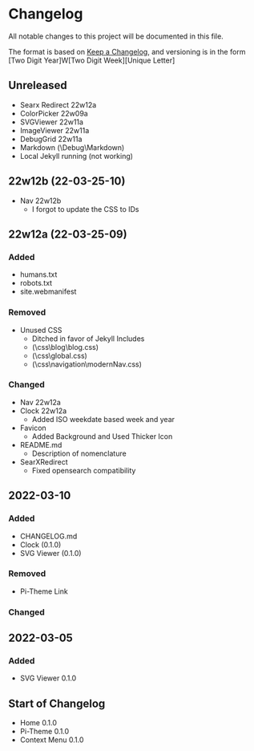 # Changelog
All notable changes to this project will be documented in this file.

The format is based on [Keep a Changelog](https://keepachangelog.com/en/1.0.0/),
and versioning is in the form [Two Digit Year]W[Two Digit Week][Unique Letter]


## Unreleased
- Searx Redirect 22w12a
- ColorPicker 22w09a
- SVGViewer 22w11a
- ImageViewer 22w11a
- DebugGrid 22w11a
- Markdown (\Debug\Markdown)
- Local Jekyll running (not working)

## 22w12b (22-03-25-10)
- Nav 22w12b
    - I forgot to update the CSS to IDs

## 22w12a (22-03-25-09)
### Added
- humans.txt
- robots.txt
- site.webmanifest
### Removed
- Unused CSS
    - Ditched in favor of Jekyll Includes
    - (\css\blog\blog.css)
    - (\css\global.css)
    - (\css\navigation\modernNav.css)
### Changed
- Nav 22w12a
- Clock 22w12a
    - Added ISO weekdate based week and year
- Favicon
    - Added Background and Used Thicker Icon
- README.md
    - Description of nomenclature
- SearXRedirect
    - Fixed opensearch compatibility

## 2022-03-10
### Added
- CHANGELOG.md
- Clock (0.1.0)
- SVG Viewer (0.1.0)
### Removed
- Pi-Theme Link
### Changed

## 2022-03-05
### Added
- SVG Viewer 0.1.0

## Start of Changelog
- Home 0.1.0
- Pi-Theme 0.1.0
- Context Menu 0.1.0